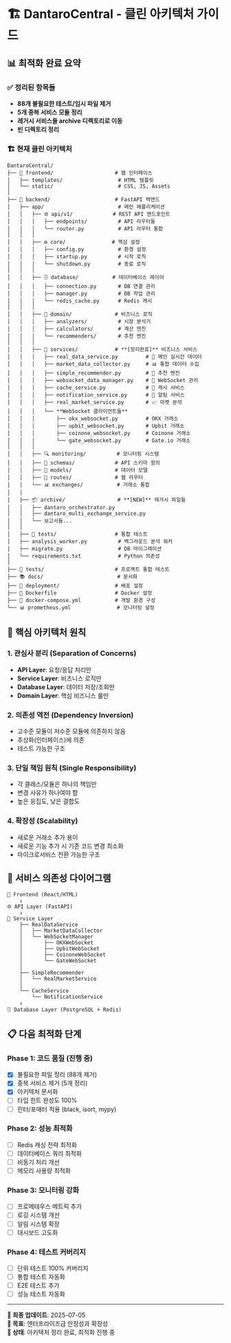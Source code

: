 # 🏗️ DantaroCentral - 클린 아키텍처 가이드

## 📊 **최적화 완료 요약**

### ✅ **정리된 항목들**
- **88개 불필요한 테스트/임시 파일 제거**
- **5개 중복 서비스 모듈 정리**  
- **레거시 서비스들 archive 디렉토리로 이동**
- **빈 디렉토리 정리**

### 🏗️ **현재 클린 아키텍처**

```
DantaroCentral/
├── 📱 frontend/                    # 웹 인터페이스
│   ├── templates/                  # HTML 템플릿
│   └── static/                     # CSS, JS, Assets
│
├── 🔧 backend/                     # FastAPI 백엔드 
│   ├── app/                        # 메인 애플리케이션
│   │   ├── 🌐 api/v1/             # REST API 엔드포인트
│   │   │   ├── endpoints/          # API 라우터들
│   │   │   └── router.py           # API 라우터 통합
│   │   │
│   │   ├── ⚙️ core/               # 핵심 설정
│   │   │   ├── config.py           # 환경 설정
│   │   │   ├── startup.py          # 시작 로직
│   │   │   └── shutdown.py         # 종료 로직
│   │   │
│   │   ├── 🗄️ database/           # 데이터베이스 레이어
│   │   │   ├── connection.py       # DB 연결 관리
│   │   │   ├── manager.py          # DB 작업 관리
│   │   │   └── redis_cache.py      # Redis 캐시
│   │   │
│   │   ├── 🧠 domain/              # 비즈니스 로직
│   │   │   ├── analyzers/          # 시장 분석기
│   │   │   ├── calculators/        # 계산 엔진
│   │   │   └── recommenders/       # 추천 엔진
│   │   │
│   │   ├── 💼 services/            # **[정리완료]** 비즈니스 서비스
│   │   │   ├── real_data_service.py         # 🌟 메인 실시간 데이터
│   │   │   ├── market_data_collector.py     # 📊 통합 데이터 수집
│   │   │   ├── simple_recommender.py        # 🤖 추천 엔진
│   │   │   ├── websocket_data_manager.py    # 🔌 WebSocket 관리
│   │   │   ├── cache_service.py             # 💾 캐시 서비스
│   │   │   ├── notification_service.py      # 📢 알림 서비스
│   │   │   ├── real_market_service.py       # 📈 마켓 분석
│   │   │   └── **WebSocket 클라이언트들**
│   │   │       ├── okx_websocket.py         # OKX 거래소
│   │   │       ├── upbit_websocket.py       # Upbit 거래소
│   │   │       ├── coinone_websocket.py     # Coinone 거래소
│   │   │       └── gate_websocket.py        # Gate.io 거래소
│   │   │
│   │   ├── 🔍 monitoring/          # 모니터링 시스템
│   │   ├── 📝 schemas/             # API 스키마 정의
│   │   ├── 🏢 models/              # 데이터 모델
│   │   ├── 🔗 routes/              # 웹 라우터
│   │   └── 📊 exchanges/           # 거래소 통합
│   │
│   ├── 📦 archive/                 # **[NEW]** 레거시 파일들
│   │   ├── dantaro_orchestrator.py
│   │   ├── dantaro_multi_exchange_service.py
│   │   └── 보고서들...
│   │
│   ├── 🧪 tests/                   # 통합 테스트
│   ├── analysis_worker.py          # 백그라운드 분석 워커
│   ├── migrate.py                  # DB 마이그레이션
│   └── requirements.txt            # Python 의존성
│
├── 🧪 tests/                       # 프로젝트 통합 테스트
├── 📚 docs/                        # 문서화
├── 🚀 deployment/                  # 배포 설정
├── 🐳 Dockerfile                   # Docker 설정
├── 🔧 docker-compose.yml           # 개발 환경 구성
└── 📊 prometheus.yml               # 모니터링 설정
```

## 🎯 **핵심 아키텍처 원칙**

### 1. **관심사 분리 (Separation of Concerns)**
- **API Layer**: 요청/응답 처리만
- **Service Layer**: 비즈니스 로직만  
- **Database Layer**: 데이터 저장/조회만
- **Domain Layer**: 핵심 비즈니스 룰만

### 2. **의존성 역전 (Dependency Inversion)**
- 고수준 모듈이 저수준 모듈에 의존하지 않음
- 추상화(인터페이스)에 의존
- 테스트 가능한 구조

### 3. **단일 책임 원칙 (Single Responsibility)**
- 각 클래스/모듈은 하나의 책임만
- 변경 사유가 하나여야 함
- 높은 응집도, 낮은 결합도

### 4. **확장성 (Scalability)**
- 새로운 거래소 추가 용이
- 새로운 기능 추가 시 기존 코드 변경 최소화
- 마이크로서비스 전환 가능한 구조

## 🔧 **서비스 의존성 다이어그램**

```
📱 Frontend (React/HTML)
    ↓
🌐 API Layer (FastAPI)
    ↓
💼 Service Layer
    ├── RealDataService
    │   ├── MarketDataCollector
    │   └── WebSocketManager
    │       ├── OKXWebSocket
    │       ├── UpbitWebSocket  
    │       ├── CoinoneWebSocket
    │       └── GateWebSocket
    │
    ├── SimpleRecommender
    │   └── RealMarketService
    │
    └── CacheService
        └── NotificationService
    ↓
🗄️ Database Layer (PostgreSQL + Redis)
```

## 📋 **다음 최적화 단계**

### Phase 1: 코드 품질 (진행 중)
- [x] 불필요한 파일 정리 (88개 제거)
- [x] 중복 서비스 제거 (5개 정리)
- [x] 아키텍처 문서화
- [ ] 타입 힌트 완성도 100%
- [ ] 린터/포매터 적용 (black, isort, mypy)

### Phase 2: 성능 최적화
- [ ] Redis 캐싱 전략 최적화
- [ ] 데이터베이스 쿼리 최적화  
- [ ] 비동기 처리 개선
- [ ] 메모리 사용량 최적화

### Phase 3: 모니터링 강화
- [ ] 프로메테우스 메트릭 추가
- [ ] 로깅 시스템 개선
- [ ] 알림 시스템 확장
- [ ] 대시보드 고도화

### Phase 4: 테스트 커버리지
- [ ] 단위 테스트 100% 커버리지
- [ ] 통합 테스트 자동화
- [ ] E2E 테스트 추가
- [ ] 성능 테스트 자동화

---

**📅 최종 업데이트**: 2025-07-05  
**🎯 목표**: 엔터프라이즈급 안정성과 확장성  
**🔄 상태**: 아키텍처 정리 완료, 최적화 진행 중
